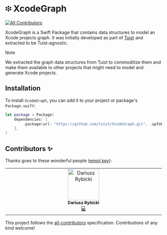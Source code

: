 # ፨ XcodeGraph
<!-- ALL-CONTRIBUTORS-BADGE:START - Do not remove or modify this section -->
[![All Contributors](https://img.shields.io/badge/all_contributors-1-orange.svg?style=flat-square)](#contributors-)
<!-- ALL-CONTRIBUTORS-BADGE:END -->

XcodeGraph is a Swift Package that contains data structures to model an Xcode projects graph.
It was initially developed as part of [Tuist](https://github.com/tuist/tuist) and extracted to be Tuist-agnostic.

> [!NOTE]
> We extracted the graph data structures from Tuist to commoditize them and make them available to other projects that might need to model and generate Xcode projects.

## Installation

To install `XcodeGraph`, you can add it to your project or package's `Package.swift`:

```swift
let package = Package(
    dependencies: [
        .package(url: "https://github.com/tuist/XcodeGraph.git", .upToNextMajor(from: "0.1.0")),
    ],
)
```
## Contributors ✨

Thanks goes to these wonderful people ([emoji key](https://allcontributors.org/docs/en/emoji-key)):

<!-- ALL-CONTRIBUTORS-LIST:START - Do not remove or modify this section -->
<!-- prettier-ignore-start -->
<!-- markdownlint-disable -->
<table>
  <tbody>
    <tr>
      <td align="center" valign="top" width="14.28%"><a href="http://darrarski.pl"><img src="https://avatars.githubusercontent.com/u/1384684?v=4?s=100" width="100px;" alt="Dariusz Rybicki"/><br /><sub><b>Dariusz Rybicki</b></sub></a><br /><a href="https://github.com/tuist/XcodeGraph/commits?author=darrarski" title="Code">💻</a></td>
    </tr>
  </tbody>
</table>

<!-- markdownlint-restore -->
<!-- prettier-ignore-end -->

<!-- ALL-CONTRIBUTORS-LIST:END -->

This project follows the [all-contributors](https://github.com/all-contributors/all-contributors) specification. Contributions of any kind welcome!